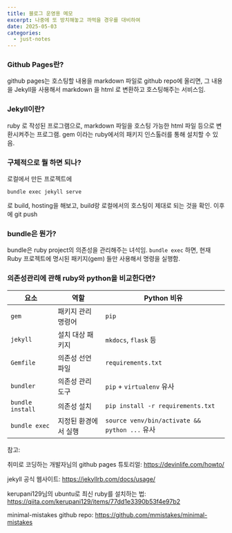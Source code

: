 ```yaml
---
title: 블로그 운영용 메모
excerpt: 나중에 또 방치해놓고 까먹을 경우를 대비하여
date: 2025-05-03
categories:
  - just-notes
---
```


### Github Pages란?
github pages는 호스팅할 내용을 markdown 파일로 github repo에 올리면, 그 내용을 Jekyll을 사용해서 markdown 을 html 로 변환하고 호스팅해주는 서비스임.

### Jekyll이란?
ruby 로 작성된 프로그램으로, markdown 파일을 호스팅 가능한 html 파일 등으로 변환시켜주는 프로그램. gem 이라는 ruby에서의 패키지 인스톨러를 통해 설치할 수 있음.

### 구체적으로 뭘 하면 되나?

로컬에서 만든 프로젝트에
```
bundle exec jekyll serve
```
로 build, hosting을 해보고, build랑 로컬에서의 호스팅이 제대로 되는 것을 확인.
이후에 git push

### bundle은 뭔가?
bundle은 ruby project의 의존성을 관리해주는 녀석임. 
`bundle exec` 하면, 현재 Ruby 프로젝트에 명시된 패키지(gem) 들만 사용해서 명령을 실행함.


### 의존성관리에 관해 ruby와 python을 비교한다면?

| 요소               | 역할          | Python 비유                                   |
| ---------------- | ----------- | ------------------------------------------- |
| `gem`            | 패키지 관리 명령어  | `pip`                                       |
| `jekyll`         | 설치 대상 패키지   | `mkdocs`, `flask` 등                         |
| `Gemfile`        | 의존성 선언 파일   | `requirements.txt`                          |
| `bundler`        | 의존성 관리 도구   | `pip` + `virtualenv` 유사                     |
| `bundle install` | 의존성 설치      | `pip install -r requirements.txt`           |
| `bundle exec`    | 지정된 환경에서 실행 | `source venv/bin/activate && python ...` 유사 |


참고:

취미로 코딩하는 개발자님의 github pages 튜토리얼: https://devinlife.com/howto/

jekyll 공식 웹사이트: https://jekyllrb.com/docs/usage/

kerupani129님의 ubuntu로 최신 ruby를 설치하는 법: https://qiita.com/kerupani129/items/77dd1e3390b53f4e97b2

minimal-mistakes github repo: https://github.com/mmistakes/minimal-mistakes